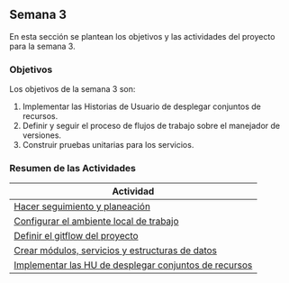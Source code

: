 ## Semana 3

En esta sección se plantean los objetivos y las actividades del proyecto para la semana 3.

### Objetivos

Los objetivos de la semana 3 son:

1. Implementar las Historias de Usuario de desplegar conjuntos de recursos.
2. Definir y seguir el proceso de flujos de trabajo sobre el manejador de versiones. 
3. Construir pruebas unitarias para los servicios.
   

### Resumen de las Actividades

| Actividad                                                          |
| ------------------------------------------------------------------ |
| [Hacer seguimiento y planeación ](s3_syp)                          |
| [Configurar el ambiente local de trabajo ](s3_configurar)          |
| [Definir el gitflow del proyecto](s3_gitflow)                      |
| [Crear módulos, servicios y estructuras de datos](s3_modulos)      |
| [Implementar las HU de desplegar conjuntos de recursos](s3_desplegar) |
 